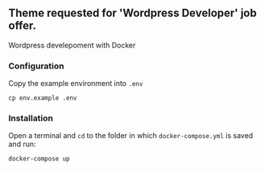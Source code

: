 ## Theme requested for 'Wordpress Developer' job offer.

Wordpress develepoment with Docker

### Configuration

Copy the example environment into `.env`

```
cp env.example .env
```

### Installation

Open a terminal and `cd` to the folder in which `docker-compose.yml` is saved and run:

```
docker-compose up
```